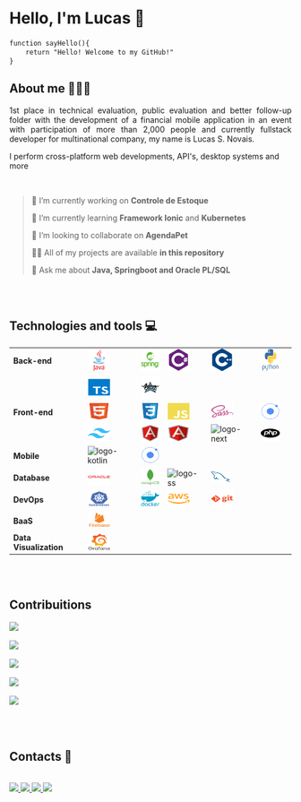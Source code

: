 # Hello, I'm **Lucas** 👋


<pre><code>function sayHello(){
    return "Hello! Welcome to my GitHub!"
}</code></pre>



## About me 🙋🏻‍♂️

<p align="justify"></b>1st place</b> in technical evaluation, public evaluation
and better follow-up folder with the development of a financial mobile application in an event with participation of more than 2,000 people and currently fullstack developer for multinational company, my name is Lucas S. Novais.</p>

<p>I perform cross-platform web developments, API's, desktop systems and more</p>

<br>

> 🔭 I’m currently working on **Controle de Estoque**
>
> 🌱 I’m currently learning **Framework Ionic** and **Kubernetes**
>
> 👯 I’m looking to collaborate on **AgendaPet**
>
> 👨‍💻 All of my projects are available **in this repository**
>
> 💬 Ask me about **Java, Springboot and Oracle PL/SQL**

<br>
<br>

## Technologies and tools 💻

<table>
   <tbody>
      <tr>
         <td> 
            <strong>Back-end</strong>
         </td>
         <td>
            <img title="Java" alt="logo-java" height="40" width="40" src="https://raw.githubusercontent.com/devicons/devicon/2ae2a900d2f041da66e950e4d48052658d850630/icons/java/java-original-wordmark.svg">
         </td>
         <td>
            <img title="Spring" alt="logo-spring" height="40" width="40" src="https://raw.githubusercontent.com/devicons/devicon/2ae2a900d2f041da66e950e4d48052658d850630/icons/spring/spring-original-wordmark.svg">
         </td>
         <td>
            <img title="csharp" alt="logo-csharp" height="40" width="40" src="https://raw.githubusercontent.com/devicons/devicon/2ae2a900d2f041da66e950e4d48052658d850630/icons/csharp/csharp-plain.svg">
         </td>
         <td>
            <img title="cplusplus" alt="logo-cplusplus" height="40" width="40" src="https://raw.githubusercontent.com/devicons/devicon/2ae2a900d2f041da66e950e4d48052658d850630/icons/cplusplus/cplusplus-plain.svg">
         </td>
         <td>
            <img title="Python" alt="logo-python" height="40" width="40" src="https://raw.githubusercontent.com/devicons/devicon/2ae2a900d2f041da66e950e4d48052658d850630/icons/python/python-original-wordmark.svg">
         </td>
      </tr>
      <tr>
         <td></td>
         <td>
            <img title="TypeScript" alt="logo-ts" height="30" width="40" src="https://raw.githubusercontent.com/devicons/devicon/master/icons/typescript/typescript-plain.svg">
         </td>
         <td>
            <img title="groovy" alt="logo-groovy" height="40" width="40" src="https://raw.githubusercontent.com/devicons/devicon/2ae2a900d2f041da66e950e4d48052658d850630/icons/groovy/groovy-original.svg">
         </td>
      </tr>
      <tr>
         <td>
            <strong>Front-end</strong>
         </td>
         <td>
            <img title="HTML" alt="logo-html" height="30" width="40" src="https://raw.githubusercontent.com/devicons/devicon/master/icons/html5/html5-original.svg">
         </td>
         <td>
            <img title="CSS" alt="logo-css" height="30" width="40" src="https://raw.githubusercontent.com/devicons/devicon/master/icons/css3/css3-original.svg">
         </td>
         <td>
            <img title="JavaScript" alt="logo-js" height="30" width="40" src="https://raw.githubusercontent.com/devicons/devicon/master/icons/javascript/javascript-plain.svg">
         </td>
         <td>
            <img title="SCSS" alt="logo-scss" height="30" width="40" src="https://raw.githubusercontent.com/devicons/devicon/2ae2a900d2f041da66e950e4d48052658d850630/icons/sass/sass-original.svg">
         </td>
         <td>
            <img title="Ionic" alt="logo-ionic" height="30" width="40" src="https://raw.githubusercontent.com/devicons/devicon/2ae2a900d2f041da66e950e4d48052658d850630/icons/ionic/ionic-original.svg">
         </td>
      </tr>
      <tr>
         <td>
         </td>
         <td>
            <img title="Tailwindcss" alt="logo-tailwindcss" height="30" width="40" src="https://raw.githubusercontent.com/devicons/devicon/2ae2a900d2f041da66e950e4d48052658d850630/icons/tailwindcss/tailwindcss-plain.svg">
         </td>
         <td>
            <img title="Angular" alt="logo-angular" height="30" width="40" src="https://raw.githubusercontent.com/devicons/devicon/2ae2a900d2f041da66e950e4d48052658d850630/icons/angularjs/angularjs-original.svg">
         </td>
         <td>
            <img title="Angularjs" alt="logo-angularjs" height="30" width="40" src="https://raw.githubusercontent.com/devicons/devicon/master/icons/angularjs/angularjs-original.svg">
         </td>
         <td>
            <img title="NextJS" alt="logo-next" height="30" width="40" src="https://raw.githubusercontent.com/danielcranney/readme-generator/main/public/icons/skills/nextjs-colored-dark.svg">
         </td>
         <td>
            <img title="Php" alt="logo-php" height="30" width="40" src="https://raw.githubusercontent.com/devicons/devicon/master/icons/php/php-plain.svg">
         </td>
         <td></td>
      </tr>
            <tr>
         <td>
            <strong>Mobile</strong>
         </td>
         <td>
            <img title="Kotlin" alt="logo-kotlin" height="30" width="40" src="https://raw.githubusercontent.com/danielcranney/readme-generator/main/public/icons/skills/kotlin-colored.svg">
         </td>
         <td>
            <img title="Ionic" alt="logo-ionic" height="30" width="40" src="https://raw.githubusercontent.com/devicons/devicon/2ae2a900d2f041da66e950e4d48052658d850630/icons/ionic/ionic-original.svg">
         </td>
         <td></td>
         <td></td>
         <td></td>
      </tr>
      <tr>
         <td>
            <strong>Database</strong>
         </td>
         <td>
            <img title="OraclePLSQL" alt="logo-pg" height="30" width="40" src="https://raw.githubusercontent.com/devicons/devicon/master/icons/oracle/oracle-original.svg">
         </td>
         <td>
            <img title="MongoDB" alt="logo-mongo" height="30" width="40" src="https://raw.githubusercontent.com/devicons/devicon/master/icons/mongodb/mongodb-plain-wordmark.svg">
         </td>
         <td>
            <img title="SQLServer" alt="logo-ss" height="30" width="30" src="https://cdn-icons-png.flaticon.com/512/5968/5968409.png">
         </td>
         <td>
            <img title="MySQL" alt="logo-mysql" height="20" width="35" src="https://raw.githubusercontent.com/devicons/devicon/master/icons/mysql/mysql-original.svg"> 
         </td>
         <td></td>
      </tr>
      <tr>
         <td>
            <strong>DevOps</strong>
         </td>
        <td>
            <img title="Kubernetes" alt="logo-kubernetes" height="30" width="40" src="https://raw.githubusercontent.com/devicons/devicon/master/icons/kubernetes/kubernetes-plain-wordmark.svg">
         </td>
         <td>
            <img title="Docker" alt="logo-docker" height="30" width="40" src="https://raw.githubusercontent.com/devicons/devicon/master/icons/docker/docker-plain-wordmark.svg">
         </td>
         <td>
            <img title="AmazonWebServices" alt="logo-amazonwebservices" height="30" width="40" src="https://raw.githubusercontent.com/devicons/devicon/master/icons/amazonwebservices/amazonwebservices-plain-wordmark.svg">
         </td>
         <td>
            <img title="Git" alt="logo-git" height="30" width="40" src="https://raw.githubusercontent.com/devicons/devicon/master/icons/git/git-plain-wordmark.svg">
         </td>         
      </tr>
      <tr>
         <td>
            <strong>BaaS</strong>
         </td>
        <td>
            <img title="Firebase" alt="logo-firebase" height="30" width="40" src="https://raw.githubusercontent.com/devicons/devicon/master/icons/firebase/firebase-plain-wordmark.svg">
         </td>
      </tr>
      <tr>
         <td>
            <strong>Data Visualization</strong>
         </td>
        <td>
            <img title="Grafana" alt="logo-grafana" height="30" width="40" src="https://raw.githubusercontent.com/devicons/devicon/master/icons/grafana/grafana-original-wordmark.svg">
         </td>
      </tr>
   </tbody>
</table>

<br>
<br>



## Contribuitions

![](http://github-profile-summary-cards.vercel.app/api/cards/profile-details?username=LSNovais&theme=github_dark)

![](http://github-profile-summary-cards.vercel.app/api/cards/repos-per-language?username=LSNovais&theme=github_dark)

![](http://github-profile-summary-cards.vercel.app/api/cards/most-commit-language?username=LSNovais&theme=github_dark)

![](http://github-profile-summary-cards.vercel.app/api/cards/stats?username=LSNovais&theme=github_dark)

![](http://github-profile-summary-cards.vercel.app/api/cards/productive-time?username=LSNovais&theme=github_dark&utcOffset=8)



<br>
<br>

## Contacts 📱
<br>
<div>
   <a href="mailto:devnovais@gmail.com">
      <img src="https://img.shields.io/badge/-Gmail-%23EA4335?style=for-the-badge&logo=gmail&logoColor=white">
   </a>   
   <a href="https://www.linkedin.com/in/lucas-novais/" target="_blank">
      <img src="https://img.shields.io/badge/-LinkedIn-%230077B5?style=for-the-badge&logo=linkedin&logoColor=white">
   </a>
   <a href="https://www.instagram.com/matheus_brito__/" target="_blank">
      <img src="https://img.shields.io/badge/-Instagram-%23E4405F?style=for-the-badge&logo=instagram&logoColor=white">
   </a>  
   <a href="https://api.whatsapp.com/send?phone=5577998442230" target="_blank">
      <img src="https://img.shields.io/badge/-Whatsapp-%23?style=for-the-badge&logo=whatsapp&logoColor=white">
   </a>
</div>
